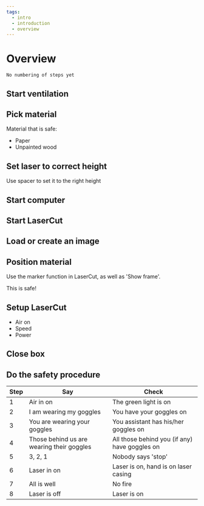```yaml
---
tags:
  - intro
  - introduction
  - overview
---
```


# Overview

```text
No numbering of steps yet
```

## Start ventilation

## Pick material

Material that is safe:

- Paper
- Unpainted wood

## Set laser to correct height

Use spacer to set it to the right height

## Start computer

## Start LaserCut

## Load or create an image

## Position material

Use the marker function in LaserCut, as well as
'Show frame'.

This is safe!

## Setup LaserCut

- Air on
- Speed
- Power

## Close box

## Do the safety procedure

Step|Say                                      |Check
----|-----------------------------------------|-----------------------------------------
1   |Air in on                                |The green light is on
2   |I am wearing my goggles                  |You have your goggles on
3   |You are wearing your goggles             |You assistant has his/her goggles on
4   |Those behind us are wearing their goggles|All those behind you (if any) have goggles on
5   |3, 2, 1                                  |Nobody says 'stop'
6   |Laser in on                              |Laser is on, hand is on laser casing
7   |All is well                              |No fire
8   |Laser is off                             |Laser is on

